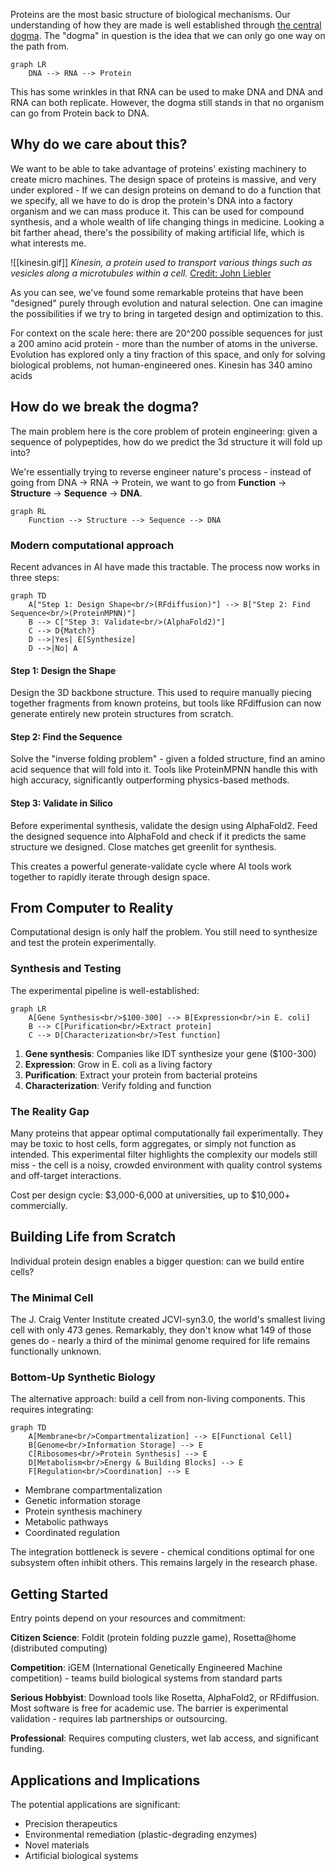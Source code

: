 Proteins are the most basic structure of biological mechanisms. Our understanding of how they are made is well established through [the central dogma](https://en.wikipedia.org/wiki/Central_dogma_of_molecular_biology). The "dogma" in question is the idea that we can only go one way on the path from.
```mermaid
graph LR
	DNA --> RNA --> Protein
```
This has some wrinkles in that RNA can be used to make DNA and DNA and RNA can both replicate. However, the dogma still stands in that no organism can go from Protein back to DNA. 

## Why do we care about this? 
We want to be able to take advantage of proteins' existing machinery to create micro machines. The design space of proteins is massive, and very under explored - If we can design proteins on demand to do a function that we specify, all we have to do is drop the protein's DNA into a factory organism and we can mass produce it. This can be used for compound synthesis, and a whole wealth of life changing things in medicine. Looking a bit farther ahead, there's the possibility of making artificial life, which is what interests me.


![[kinesin.gif]]
*Kinesin, a protein used to transport various things such as vesicles along a microtubules within a cell.* [Credit: John Liebler](https://www.artofthecell.com/well-you-can-tell-by-the-way-i-use-my-walk/)

As you can see, we've found some remarkable proteins that have been "designed" purely through evolution and natural selection. One can imagine the possibilities if we try to bring in targeted design and optimization to this.

For context on the scale here: there are 20^200 possible sequences for just a 200 amino acid protein - more than the number of atoms in the universe. Evolution has explored only a tiny fraction of this space, and only for solving biological problems, not human-engineered ones. Kinesin has 340 amino acids

## How do we break the dogma?
The main problem here is the core problem of protein engineering: given a sequence of polypeptides, how do we predict the 3d structure it will fold up into?

We're essentially trying to reverse engineer nature's process - instead of going from DNA → RNA → Protein, we want to go from **Function** → **Structure** → **Sequence** → **DNA**.

```mermaid
graph RL
	Function --> Structure --> Sequence --> DNA
```

### Modern computational approach
Recent advances in AI have made this tractable. The process now works in three steps:

```mermaid
graph TD
	A["Step 1: Design Shape<br/>(RFdiffusion)"] --> B["Step 2: Find Sequence<br/>(ProteinMPNN)"]
	B --> C["Step 3: Validate<br/>(AlphaFold2)"]
	C --> D{Match?}
	D -->|Yes| E[Synthesize]
	D -->|No| A
```

#### Step 1: Design the Shape
Design the 3D backbone structure. This used to require manually piecing together fragments from known proteins, but tools like RFdiffusion can now generate entirely new protein structures from scratch.

#### Step 2: Find the Sequence
Solve the "inverse folding problem" - given a folded structure, find an amino acid sequence that will fold into it. Tools like ProteinMPNN handle this with high accuracy, significantly outperforming physics-based methods.

#### Step 3: Validate in Silico
Before experimental synthesis, validate the design using AlphaFold2. Feed the designed sequence into AlphaFold and check if it predicts the same structure we designed. Close matches get greenlit for synthesis.

This creates a powerful generate-validate cycle where AI tools work together to rapidly iterate through design space.

## From Computer to Reality
Computational design is only half the problem. You still need to synthesize and test the protein experimentally.

### Synthesis and Testing
The experimental pipeline is well-established:

```mermaid
graph LR
	A[Gene Synthesis<br/>$100-300] --> B[Expression<br/>in E. coli]
	B --> C[Purification<br/>Extract protein]
	C --> D[Characterization<br/>Test function]
```

1. **Gene synthesis**: Companies like IDT synthesize your gene ($100-300)
2. **Expression**: Grow in E. coli as a living factory
3. **Purification**: Extract your protein from bacterial proteins
4. **Characterization**: Verify folding and function

### The Reality Gap
Many proteins that appear optimal computationally fail experimentally. They may be toxic to host cells, form aggregates, or simply not function as intended. This experimental filter highlights the complexity our models still miss - the cell is a noisy, crowded environment with quality control systems and off-target interactions.

Cost per design cycle: $3,000-6,000 at universities, up to $10,000+ commercially.

## Building Life from Scratch
Individual protein design enables a bigger question: can we build entire cells?

### The Minimal Cell
The J. Craig Venter Institute created JCVI-syn3.0, the world's smallest living cell with only 473 genes. Remarkably, they don't know what 149 of those genes do - nearly a third of the minimal genome required for life remains functionally unknown.

### Bottom-Up Synthetic Biology
The alternative approach: build a cell from non-living components. This requires integrating:

```mermaid
graph TD
	A[Membrane<br/>Compartmentalization] --> E[Functional Cell]
	B[Genome<br/>Information Storage] --> E
	C[Ribosomes<br/>Protein Synthesis] --> E
	D[Metabolism<br/>Energy & Building Blocks] --> E
	F[Regulation<br/>Coordination] --> E
```

- Membrane compartmentalization
- Genetic information storage
- Protein synthesis machinery
- Metabolic pathways
- Coordinated regulation

The integration bottleneck is severe - chemical conditions optimal for one subsystem often inhibit others. This remains largely in the research phase.

## Getting Started
Entry points depend on your resources and commitment:

**Citizen Science**: Foldit (protein folding puzzle game), Rosetta@home (distributed computing)

**Competition**: iGEM (International Genetically Engineered Machine competition) - teams build biological systems from standard parts

**Serious Hobbyist**: Download tools like Rosetta, AlphaFold2, or RFdiffusion. Most software is free for academic use. The barrier is experimental validation - requires lab partnerships or outsourcing.

**Professional**: Requires computing clusters, wet lab access, and significant funding.

## Applications and Implications
The potential applications are significant:
- Precision therapeutics
- Environmental remediation (plastic-degrading enzymes)
- Novel materials
- Artificial biological systems
